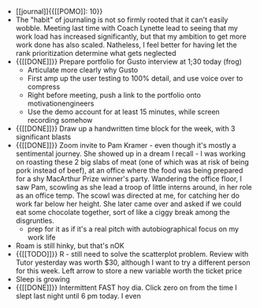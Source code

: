 - [[journal]]{{[[POMO]]: 10}}
- The "habit" of journaling is not so firmly rooted that it can't easily wobble. Meeting last time with Coach Lynette lead to seeing that my work load has increased significantly, but that my ambition to get more work done has also scaled. Natheless, I feel better for having let the rank prioritization determine what gets neglected
- {{[[DONE]]}} Prepare portfolio for Gusto interview at 1;30 today (frog)
    - Articulate more clearly why Gusto
    - First amp up the user testing to 100% detail, and use voice over to compress
    - Right before meeting, push a link to the portfolio onto motivationengineers
    - Use the demo account for at least 15 minutes, while screen recording somehow
- {{[[DONE]]}} Draw up a handwritten time block for the week, with 3 significant blasts
- {{[[DONE]]}} Zoom invite to Pam Kramer - even though it's mostly a sentimental journey. She showed up in a dream I recall - I was working on roasting these 2 big slabs of meat (one of which was at risk of being pork instead of beef), at an office where the food was being prepared for a shy MacArthur Prize winner's party. Wandering the office floor, I saw Pam, scowling as she lead a troop of little interns around, in her role as an office temp. The scowl was directed at me, for catching her do work far below her height. She later came over and asked if we could eat some chocolate together, sort of like a ciggy break among the disgruntles.
    - prep for it as if it's a real pitch with autobiographical focus on my work life
- Roam is still hinky, but that's nOK
- {{[[TODO]]}} R - still need to solve the scatterplot problem. Review with Tutor yesterday was worth $30, although I want to try a different person for this week.  Left arrow to store a new variable worth the ticket price
- Sleep is growing
- {{[[DONE]]}} Intermittent FAST hoy dia. Click zero on from the time I slept last night until 6 pm today. I even 
